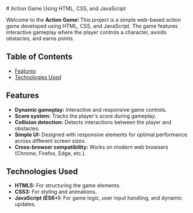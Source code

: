 <p>
  # Action Game Using HTML, CSS, and JavaScript

Welcome to the **Action Game**! This project is a simple web-based action game developed using HTML, CSS, and JavaScript. The game features interactive gameplay where the player controls a character, avoids obstacles, and earns points.

## Table of Contents

- [Features](#features)
- [Technologies Used](#technologies-used)
  

## Features

- **Dynamic gameplay:** Interactive and responsive game controls.
- **Score system:** Tracks the player's score during gameplay.
- **Collision detection:** Detects interactions between the player and obstacles.
- **Simple UI:** Designed with responsive elements for optimal performance across different screen sizes.
- **Cross-browser compatibility:** Works on modern web browsers (Chrome, Firefox, Edge, etc.).

## Technologies Used

- **HTML5:** For structuring the game elements.
- **CSS3:** For styling and animations.
- **JavaScript (ES6+):** For game logic, user input handling, and dynamic updates.


</p>
